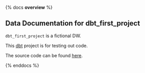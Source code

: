 {% docs __overview__ %}

## Data Documentation for dbt_first_project

`dbt_first_project` is a fictional DW.

This [dbt](https://www.getdbt.com/) project is for testing out code.

The source code can be found [here](https://github.com/clrcrl/jaffle_shop).

{% enddocs %}
